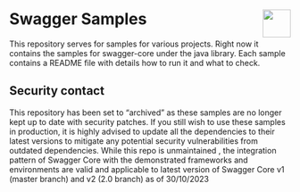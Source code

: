 # Swagger Samples <img src="https://raw.githubusercontent.com/swagger-api/swagger.io/wordpress/images/assets/SW-logo-clr.png" height="50" align="right">
 
This repository serves for samples for various projects. Right now it contains the samples for swagger-core under
the java library. Each sample contains a README file with details how to run it and what to check.

## Security contact

This repository has been set to “archived” as these samples are no longer kept up to date with security patches. 
If you still wish to use these samples in production, it is highly advised to update all the dependencies to their latest versions 
to mitigate any potential security vulnerabilities from outdated dependencies. While this repo is unmaintained
, the integration pattern of Swagger Core with the demonstrated frameworks and environments are valid and applicable 
to latest version of Swagger Core v1 (master branch) and v2 (2.0 branch) as of 30/10/2023
